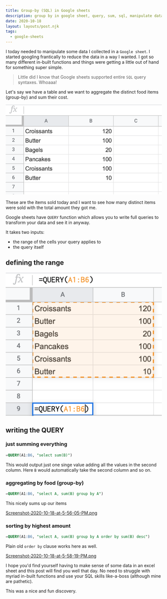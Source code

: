 ```yaml
---
title: Group-by (SQL) in Google sheets
description: group by in google sheet, query, sum, sql, manipulate data
date: 2020-10-18
layout: layouts/post.njk
tags:
  - google-sheets
---
```


I today needed to manipulate some data I collected in a `Google sheet`. I started googling frantically to reduce the data in a way I wanted. I got so many different in-built functions and things were getting a little out of hand for something super simple.

> Little did I know that Google sheets supported entire `SQL` query syntaxes. Whoaaa!

Let's say we have a table and we want to aggregate the distinct food items (group-by) and sum their cost.

![](img/croissants.png)

These are the items sold today and I want to see how many distinct items were sold with the total amount they got me.

Google sheets have `QUERY` function which allows you to write full queries to transform your data and see it in anyway.

It takes two inputs:

- the range of the cells your query applies to
- the query itself

## defining the range

![Screenshot-2020-10-18-at-5-52-17-PM.png](img/Screenshot-2020-10-18-at-5-52-17-PM.png)

## writing the QUERY

### just summing everything

```sql
=QUERY(A1:B6, "select sum(B)")
```

This would output just one singe value adding all the values in the second column. Here `B` would automatically take the second column and so on.

### aggregating by food (group-by)

```sql
=QUERY(A1:B6, "select A, sum(B) group by A")
```

This nicely sums up our items

[Screenshot-2020-10-18-at-5-56-05-PM.png](img/Screenshot-2020-10-18-at-5-56-05-PM.png)

### sorting by highest amount

```sql
=QUERY(A1:B6, "select A, sum(B) group by A order by sum(B) desc")
```

Plain old `order by` clause works here as well.

[Screenshot-2020-10-18-at-5-58-19-PM.png](img/Screenshot-2020-10-18-at-5-58-19-PM.png)

I hope you'd find yourself having to make sense of some data in an excel sheet and this post will find you well that day. No need to struggle with myriad in-built functions and use your SQL skills like-a-boss (although mine are pathetic).

This was a nice and fun discovery.
